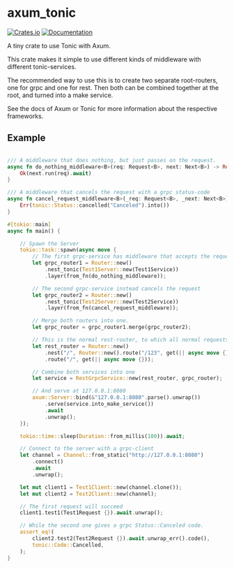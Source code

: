 # axum_tonic

[![Crates.io](https://img.shields.io/crates/v/axum_tonic)](https://crates.io/crates/axum_tonic)
[![Documentation](https://docs.rs/axum_tonic/badge.svg)](https://docs.rs/axum_tonic)

A tiny crate to use Tonic with Axum.

This crate makes it simple to use different kinds of middleware with different tonic-services.

The recommended way to use this is to create two separate root-routers, one for grpc and one for rest. Then both can be combined together at the root, and turned into a make service.

See the docs of Axum or Tonic for more information about the respective frameworks.

## Example

```rust

/// A middleware that does nothing, but just passes on the request.
async fn do_nothing_middleware<B>(req: Request<B>, next: Next<B>) -> Result<Response, GrpcStatus> {
    Ok(next.run(req).await)
}

/// A middleware that cancels the request with a grpc status-code
async fn cancel_request_middleware<B>(_req: Request<B>, _next: Next<B>) -> Result<Response, GrpcStatus> {
    Err(tonic::Status::cancelled("Canceled").into())
}

#[tokio::main]
async fn main() {

    // Spawn the Server
    tokio::task::spawn(async move {
        // The first grpc-service has middleware that accepts the request.
        let grpc_router1 = Router::new()
            .nest_tonic(Test1Server::new(Test1Service))
            .layer(from_fn(do_nothing_middleware));

        // The second grpc-service instead cancels the request
        let grpc_router2 = Router::new()
            .nest_tonic(Test2Server::new(Test2Service))
            .layer(from_fn(cancel_request_middleware));

        // Merge both routers into one.
        let grpc_router = grpc_router1.merge(grpc_router2);

        // This is the normal rest-router, to which all normal requests are routed
        let rest_router = Router::new()
            .nest("/", Router::new().route("/123", get(|| async move {})))
            .route("/", get(|| async move {}));

        // Combine both services into one
        let service = RestGrpcService::new(rest_router, grpc_router);

        // And serve at 127.0.0.1:8080
        axum::Server::bind(&"127.0.0.1:8080".parse().unwrap())
            .serve(service.into_make_service())
            .await
            .unwrap();
    });

    tokio::time::sleep(Duration::from_millis(100)).await;

    // Connect to the server with a grpc-client
    let channel = Channel::from_static("http://127.0.0.1:8080")
        .connect()
        .await
        .unwrap();

    let mut client1 = Test1Client::new(channel.clone());
    let mut client2 = Test2Client::new(channel);

    // The first request will succeed
    client1.test1(Test1Request {}).await.unwrap();

    // While the second one gives a grpc Status::Canceled code.
    assert_eq!(
        client2.test2(Test2Request {}).await.unwrap_err().code(),
        tonic::Code::Cancelled,
    );
}
```